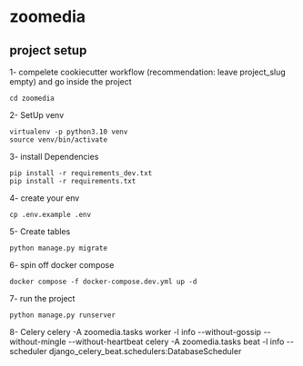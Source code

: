 # zoomedia

## project setup

1- compelete cookiecutter workflow (recommendation: leave project_slug empty) and go inside the project
```
cd zoomedia
```

2- SetUp venv
```
virtualenv -p python3.10 venv
source venv/bin/activate
```

3- install Dependencies
```
pip install -r requirements_dev.txt
pip install -r requirements.txt
```

4- create your env
```
cp .env.example .env
```

5- Create tables
```
python manage.py migrate
```

6- spin off docker compose
```
docker compose -f docker-compose.dev.yml up -d
```

7- run the project
```
python manage.py runserver
```
8- Celery
  celery -A zoomedia.tasks worker -l info --without-gossip --without-mingle --without-heartbeat
  celery -A zoomedia.tasks beat -l info --scheduler django_celery_beat.schedulers:DatabaseScheduler
